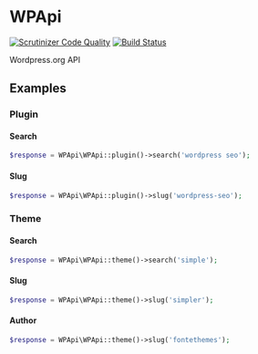 # WPApi
[![Scrutinizer Code Quality](https://scrutinizer-ci.com/g/labzone/WPApi/badges/quality-score.png?b=master)](https://scrutinizer-ci.com/g/labzone/WPApi/?branch=master)
[![Build Status](https://travis-ci.org/labzone/WPApi.svg?branch=master)](https://travis-ci.org/labzone/WPApi)

Wordpress.org API

## Examples

### Plugin

#### Search
```php
$response = WPApi\WPApi::plugin()->search('wordpress seo');

```

#### Slug
```php
$response = WPApi\WPApi::plugin()->slug('wordpress-seo');

```


### Theme

#### Search
```php
$response = WPApi\WPApi::theme()->search('simple');

```

#### Slug
```php
$response = WPApi\WPApi::theme()->slug('simpler');

```

#### Author
```php
$response = WPApi\WPApi::theme()->slug('fontethemes');

```